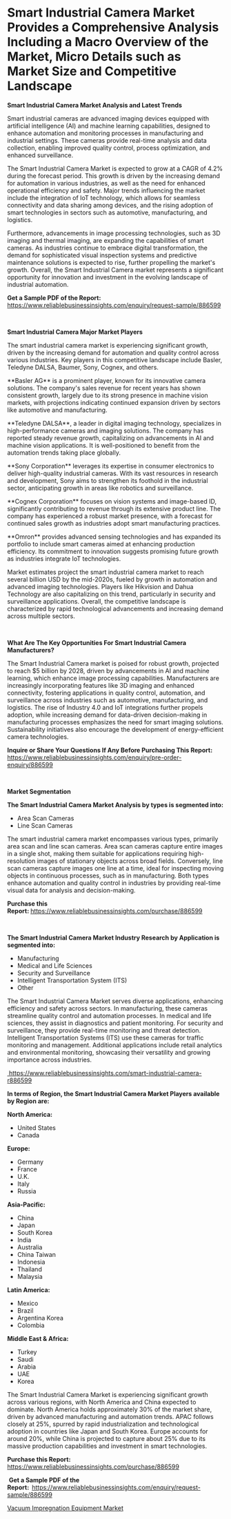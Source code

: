 <p><h1>Smart Industrial Camera Market Provides a Comprehensive Analysis Including a Macro Overview of the Market, Micro Details such as Market Size and Competitive Landscape</h1></p><p><strong>Smart Industrial Camera Market Analysis and Latest Trends</strong></p>
<p><p>Smart industrial cameras are advanced imaging devices equipped with artificial intelligence (AI) and machine learning capabilities, designed to enhance automation and monitoring processes in manufacturing and industrial settings. These cameras provide real-time analysis and data collection, enabling improved quality control, process optimization, and enhanced surveillance.</p><p>The Smart Industrial Camera Market is expected to grow at a CAGR of 4.2% during the forecast period. This growth is driven by the increasing demand for automation in various industries, as well as the need for enhanced operational efficiency and safety. Major trends influencing the market include the integration of IoT technology, which allows for seamless connectivity and data sharing among devices, and the rising adoption of smart technologies in sectors such as automotive, manufacturing, and logistics.</p><p>Furthermore, advancements in image processing technologies, such as 3D imaging and thermal imaging, are expanding the capabilities of smart cameras. As industries continue to embrace digital transformation, the demand for sophisticated visual inspection systems and predictive maintenance solutions is expected to rise, further propelling the market's growth. Overall, the Smart Industrial Camera market represents a significant opportunity for innovation and investment in the evolving landscape of industrial automation.</p></p>
<p><strong>Get a Sample PDF of the Report:&nbsp;</strong> <a href="https://www.reliablebusinessinsights.com/enquiry/request-sample/886599?utm_campaign=3080&utm_medium=2&utm_source=Github&utm_content=ia&utm_term=08042025&utm_id=smart-industrial-camera">https://www.reliablebusinessinsights.com/enquiry/request-sample/886599</a></p>
<p>&nbsp;</p>
<p><strong>Smart Industrial Camera Major Market Players</strong></p>
<p><p>The smart industrial camera market is experiencing significant growth, driven by the increasing demand for automation and quality control across various industries. Key players in this competitive landscape include Basler, Teledyne DALSA, Baumer, Sony, Cognex, and others.</p><p>**Basler AG** is a prominent player, known for its innovative camera solutions. The company's sales revenue for recent years has shown consistent growth, largely due to its strong presence in machine vision markets, with projections indicating continued expansion driven by sectors like automotive and manufacturing.</p><p>**Teledyne DALSA**, a leader in digital imaging technology, specializes in high-performance cameras and imaging solutions. The company has reported steady revenue growth, capitalizing on advancements in AI and machine vision applications. It is well-positioned to benefit from the automation trends taking place globally.</p><p>**Sony Corporation** leverages its expertise in consumer electronics to deliver high-quality industrial cameras. With its vast resources in research and development, Sony aims to strengthen its foothold in the industrial sector, anticipating growth in areas like robotics and surveillance.</p><p>**Cognex Corporation** focuses on vision systems and image-based ID, significantly contributing to revenue through its extensive product line. The company has experienced a robust market presence, with a forecast for continued sales growth as industries adopt smart manufacturing practices.</p><p>**Omron** provides advanced sensing technologies and has expanded its portfolio to include smart cameras aimed at enhancing production efficiency. Its commitment to innovation suggests promising future growth as industries integrate IoT technologies.</p><p>Market estimates project the smart industrial camera market to reach several billion USD by the mid-2020s, fueled by growth in automation and advanced imaging technologies. Players like Hikvision and Dahua Technology are also capitalizing on this trend, particularly in security and surveillance applications. Overall, the competitive landscape is characterized by rapid technological advancements and increasing demand across multiple sectors.</p></p>
<p>&nbsp;</p>
<p><strong>What Are The Key Opportunities For Smart Industrial Camera Manufacturers?</strong></p>
<p><p>The Smart Industrial Camera market is poised for robust growth, projected to reach $5 billion by 2028, driven by advancements in AI and machine learning, which enhance image processing capabilities. Manufacturers are increasingly incorporating features like 3D imaging and enhanced connectivity, fostering applications in quality control, automation, and surveillance across industries such as automotive, manufacturing, and logistics. The rise of Industry 4.0 and IoT integrations further propels adoption, while increasing demand for data-driven decision-making in manufacturing processes emphasizes the need for smart imaging solutions. Sustainability initiatives also encourage the development of energy-efficient camera technologies.</p></p>
<p><strong>Inquire or Share Your Questions If Any Before Purchasing This Report:</strong> <a href="https://www.reliablebusinessinsights.com/enquiry/pre-order-enquiry/886599?utm_campaign=3080&utm_medium=2&utm_source=Github&utm_content=ia&utm_term=08042025&utm_id=smart-industrial-camera">https://www.reliablebusinessinsights.com/enquiry/pre-order-enquiry/886599</a></p>
<p>&nbsp;</p>
<p><strong>Market Segmentation</strong></p>
<p><strong>The Smart Industrial Camera Market Analysis by types is segmented into:</strong></p>
<p><ul><li>Area Scan Cameras</li><li>Line Scan Cameras</li></ul></p>
<p><p>The smart industrial camera market encompasses various types, primarily area scan and line scan cameras. Area scan cameras capture entire images in a single shot, making them suitable for applications requiring high-resolution images of stationary objects across broad fields. Conversely, line scan cameras capture images one line at a time, ideal for inspecting moving objects in continuous processes, such as in manufacturing. Both types enhance automation and quality control in industries by providing real-time visual data for analysis and decision-making.</p></p>
<p><strong>Purchase this Report:&nbsp;</strong><a href="https://www.reliablebusinessinsights.com/purchase/886599?utm_campaign=3080&utm_medium=2&utm_source=Github&utm_content=ia&utm_term=08042025&utm_id=smart-industrial-camera">https://www.reliablebusinessinsights.com/purchase/886599</a></p>
<p>&nbsp;</p>
<p><strong>The Smart Industrial Camera Market Industry Research by Application is segmented into:</strong></p>
<p><ul><li>Manufacturing</li><li>Medical and Life Sciences</li><li>Security and Surveillance</li><li>Intelligent Transportation System (ITS)</li><li>Other</li></ul></p>
<p><p>The Smart Industrial Camera Market serves diverse applications, enhancing efficiency and safety across sectors. In manufacturing, these cameras streamline quality control and automation processes. In medical and life sciences, they assist in diagnostics and patient monitoring. For security and surveillance, they provide real-time monitoring and threat detection. Intelligent Transportation Systems (ITS) use these cameras for traffic monitoring and management. Additional applications include retail analytics and environmental monitoring, showcasing their versatility and growing importance across industries.</p></p>
<p><a href="https://www.reliablebusinessinsights.com/smart-industrial-camera-r886599?utm_campaign=3080&utm_medium=2&utm_source=Github&utm_content=ia&utm_term=08042025&utm_id=smart-industrial-camera">&nbsp;https://www.reliablebusinessinsights.com/smart-industrial-camera-r886599</a></p>
<p><strong>In terms of Region, the Smart Industrial Camera Market Players available by Region are:</strong></p>
<p>
    <p> <strong> North America: </strong>
        <ul>
            <li>United States</li>
            <li>Canada</li>
        </ul>
        </p> 
    <p> <strong> Europe: </strong>
        <ul>
            <li>Germany</li>
            <li>France</li>
            <li>U.K.</li>
            <li>Italy</li>
            <li>Russia</li>
        </ul>
        </p> 
    <p> <strong> Asia-Pacific: </strong>
        <ul>
            <li>China</li>
            <li>Japan</li>
            <li>South Korea</li>
            <li>India</li>
            <li>Australia</li>
            <li>China Taiwan</li>
            <li>Indonesia</li>
            <li>Thailand</li>
            <li>Malaysia</li>
        </ul>
        </p> 
    <p> <strong> Latin America: </strong>
        <ul>
            <li>Mexico</li>
            <li>Brazil</li>
            <li>Argentina Korea</li>
            <li>Colombia</li>
        </ul>
        </p> 
    <p> <strong> Middle East & Africa: </strong>
        <ul>
            <li>Turkey</li>
            <li>Saudi</li>
            <li>Arabia</li>
            <li>UAE</li>
            <li>Korea</li>
        </ul>
    </p>
    </p>
<p><p>The Smart Industrial Camera Market is experiencing significant growth across various regions, with North America and China expected to dominate. North America holds approximately 30% of the market share, driven by advanced manufacturing and automation trends. APAC follows closely at 25%, spurred by rapid industrialization and technological adoption in countries like Japan and South Korea. Europe accounts for around 20%, while China is projected to capture about 25% due to its massive production capabilities and investment in smart technologies.</p></p>
<p><strong>Purchase this Report: </strong><a href="https://www.reliablebusinessinsights.com/purchase/886599?utm_campaign=3080&utm_medium=2&utm_source=Github&utm_content=ia&utm_term=08042025&utm_id=smart-industrial-camera">https://www.reliablebusinessinsights.com/purchase/886599</a></p>
<p>&nbsp;<strong>Get a Sample PDF of the Report:&nbsp;&nbsp;</strong><a href="https://www.reliablebusinessinsights.com/enquiry/request-sample/886599?utm_campaign=3080&utm_medium=2&utm_source=Github&utm_content=ia&utm_term=08042025&utm_id=smart-industrial-camera">https://www.reliablebusinessinsights.com/enquiry/request-sample/886599</a></p>
<p><strong></strong></p>
<p><p><a href="https://github.com/waldarolka1j/Market-Research-Report-List-1/blob/main/vacuum-impregnation-equipment-market.md?utm_campaign=3080&utm_medium=2&utm_source=Github&utm_content=ia&utm_term=08042025&utm_id=smart-industrial-camera">Vacuum Impregnation Equipment Market</a></p></p>